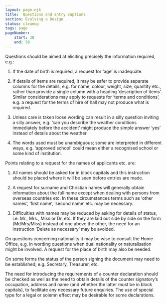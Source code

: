 ```yaml
---
layout: page.njk
title:  Questions and entry captions
section: Evolving a Design
status: cleanup
tags: page
pageNumber:
    start: 38
    end: 38
---
```


Questions should be aimed at eliciting precisely the information required, e.g.:

1. If the date of birth is required, a request for ‘age’ is inadequate.

2. If details of items are required, it may be safer to provide separate columns for the details, e.g. for name, colour, weight, size, quantity etc., rather than provide a single column with a heading ‘description of items’. Similar considerations may apply to requests for ‘terms and conditions’, e.g. a request for the terms of hire of hall may not produce what is required.

3. Unless care is taken loose wording can result in a silly question inviting a silly answer, e.g. ‘can you describe the weather conditions immediately before the accident’ might produce the simple answer ‘yes’ instead of details about the weather.

4. The words used must be unambiguous; some are interpreted in different ways, e.g. ‘approved school’ could mean either a recognised school or some kind of institution.

Points relating to a request for the names of applicants etc. are:

1. All names should be asked for in block capitals and this instruction should be
placed where it will be seen before entries are made.

2. A request for surname and Christian names will generally obtain information about the full name except when dealing with persons from overseas countries etc. In these circumstances terms such as ‘other names’, ‘first name’, ‘second name’ etc. may be necessary.

3. Difficulties with names may be reduced by asking for details of status, i.e. Mr., Mrs., Miss or Dr. etc. If they are laid out side by side on the form (Mr/Mrs/Miss) instead of one above the other, the need for an instruction ‘Delete as necessary’ may be avoided.

On questions concerning nationality it may be wise to consult the Home Office, e.g. in wording questions when dual nationality or naturalisation might be involved.
A request for the place of birth may also be needed.

On some forms the status of the person signing the document may need to be established, e.g. Secretary, Treasurer, etc.

The need for introducing the requirements of a counter declaration should be checked as well as the need to obtain details of the counter signatory’s occupation, address and name (and whether the latter must be in block capitals), to facilitate any necessary future enquiries. The use of special type for a legal or solemn effect may be desirable for some declarations.
